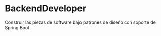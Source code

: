 # BackendDeveloper
Construir las piezas de software bajo patrones de diseño con soporte de Spring Boot.
